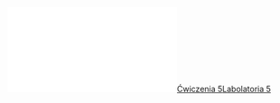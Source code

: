 ![W11_wskazniki_na_tablice_wielowymiarowe_i_funkcje](Notatki/Semestr%201/Podstawy%20programowania/Wyk%C5%82ady/Wyk%C5%82ad%2011/W11_wskazniki_na_tablice_wielowymiarowe_i_funkcje.pdf)[Ćwiczenia 5](Notatki/Semestr%201/Podstawy%20programowania/%C4%86wiczenia/%C4%86wiczenia%205/%C4%86wiczenia%205.md)[Labolatoria 5](Notatki/Semestr%201/Podstawy%20programowania/Labolatoria/Labolatoria%205/Labolatoria%205.md)